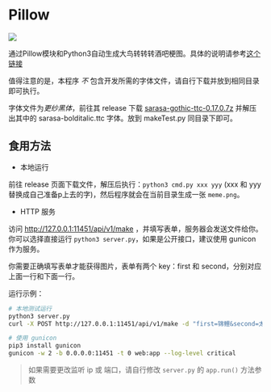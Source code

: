 # Pillow

![](test.png)

通过Pillow模块和Python3自动生成大鸟转转转酒吧梗图。具体的说明请参考[这个链接](https://0w0.in/pscdnzzzgt/)

值得注意的是，本程序 *不* 包含开发所需的字体文件，请自行下载并放到相同目录即可执行。

字体文件为*更纱黑体*，前往其 release 下载 [sarasa-gothic-ttc-0.17.0.7z](https://github.com/be5invis/Sarasa-Gothic/releases/tag/v0.17.0) 并解压出其中的 sarasa-bolditalic.ttc 字体。放到 makeTest.py 同目录下即可。

## 食用方法

- 本地运行

前往 release 页面下载文件，解压后执行：`python3 cmd.py xxx yyy` (xxx 和 yyy 替换成自己准备p上去的字)，然后程序就会在当前目录生成一张 `meme.png`。

- HTTP 服务

访问 <http://127.0.0.1:11451/api/v1/make> ，并填写表单，服务器会发送文件给你。你可以选择直接运行 `python3 server.py`，如果是公开接口，建议使用 gunicon 作为服务。

你需要正确填写表单才能获得图片，表单有两个 key：first 和 second，分别对应上面一行和下面一行。

运行示例：

```bash
# 本地测试运行
python3 server.py
curl -X POST http://127.0.0.1:11451/api/v1/make -d "first=锦鲤&second=太强了！！" --output meme.png

# 使用 gunicon
pip3 install gunicon
gunicon -w 2 -b 0.0.0.0:11451 -t 0 web:app --log-level critical
```

> 如果需要更改监听 ip 或 端口，请自行修改 `server.py` 的 `app.run()` 方法参数
